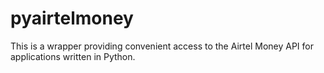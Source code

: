 # pyairtelmoney
This is a wrapper providing convenient access to the Airtel Money API for applications written in Python.

